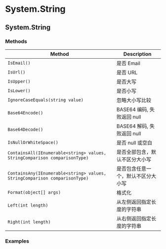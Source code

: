 # System.String

## System.String

### Methods

| Method                                                                     | Description                        |
| -------------------------------------------------------------------------- | ---------------------------------- |
| `IsEmail()`                                                                | 是否 Email                         |
| `IsUrl()`                                                                  | 是否 URL                           |
| `IsUpper()`                                                                | 是否大写                           |
| `IsLower()`                                                                | 是否小写                           |
| `IgnoreCaseEquals(string value)`                                           | 忽略大小写比较                     |
| `Base64Encode()`                                                           | BASE64 编码, 失败返回 null         |
| `Base64Decode()`                                                           | BASE64 解码, 失败返回 null         |
| `IsNullOrWhiteSpace()`                                                     | 是否 null 或空白                   |
| `ContainsAll(IEnumerable<string> values, StringComparison comparisonType)` | 是否全部包含，默认不区分大小写     |
| `ContainsAny(IEnumerable<string> values, StringComparison comparisonType)` | 是否包含任意一个，默认不区分大小写 |
| `Format(object[] args)`                                                    | 格式化                             |
| `Left(int length)`                                                         | 从左侧返回指定长度的字符串         |
| `Right(int length)`                                                        | 从右侧返回指定长度的字符串         |

### Examples

```C#

```
